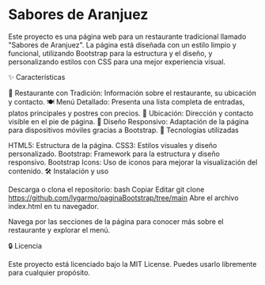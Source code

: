# Sabores de Aranjuez
Este proyecto es una página web para un restaurante tradicional llamado "Sabores de Aranjuez". La página está diseñada con un estilo limpio y funcional, utilizando Bootstrap para la estructura y el diseño, y personalizando estilos con CSS para una mejor experiencia visual.

✨ Características

🌿 Restaurante con Tradición: Información sobre el restaurante, su ubicación y contacto.
🍽️ Menú Detallado: Presenta una lista completa de entradas, platos principales y postres con precios.
📍 Ubicación: Dirección y contacto visible en el pie de página.
📱 Diseño Responsivo: Adaptación de la página para dispositivos móviles gracias a Bootstrap.
🔧 Tecnologías utilizadas

HTML5: Estructura de la página.
CSS3: Estilos visuales y diseño personalizado.
Bootstrap: Framework para la estructura y diseño responsivo.
Bootstrap Icons: Uso de iconos para mejorar la visualización del contenido.
🛠️ Instalación y uso

Descarga o clona el repositorio:
bash
Copiar
Editar
git clone https://github.com/lygarmo/paginaBootstrap/tree/main
Abre el archivo index.html en tu navegador.

Navega por las secciones de la página para conocer más sobre el restaurante y explorar el menú.

🔒 Licencia

Este proyecto está licenciado bajo la MIT License. Puedes usarlo libremente para cualquier propósito.
 
